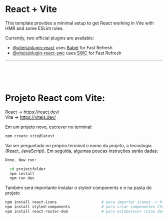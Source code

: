 # React + Vite

This template provides a minimal setup to get React working in Vite with HMR and some ESLint rules.

Currently, two official plugins are available:

- [@vitejs/plugin-react](https://github.com/vitejs/vite-plugin-react/blob/main/packages/plugin-react/README.md) uses [Babel](https://babeljs.io/) for Fast Refresh
- [@vitejs/plugin-react-swc](https://github.com/vitejs/vite-plugin-react-swc) uses [SWC](https://swc.rs/) for Fast Refresh


---
<br><br><br>
<h1>Projeto React com Vite:</h1>

React -> https://react.dev/<br>
Vite -> https://vitejs.dev/

Em um projeto novo, escrever no terminal:


```bash
npm create vite@latest
```


Vai ser perguntado no próprio terminal o nome do projeto, a tecnologia (React, JavaScript).
Em seguida, algumas poucas instruções serão dadas:


```bash
Done. Now run:

  cd projectfolder
  npm install
  npm run dev
```


Também será importante instalar o styled-components e o na pasta do projeto


```bash
npm install react-icons                    # para importar icones -> https://react-icons.github.io/react-icons/
npm install styled-components              # para criar componentes CSS com JS -> https://styled-components.com/
npm install react-router-dom               # para estabelecer rotas dentro da aplicação -> https://reactrouter.com/en/main
```


